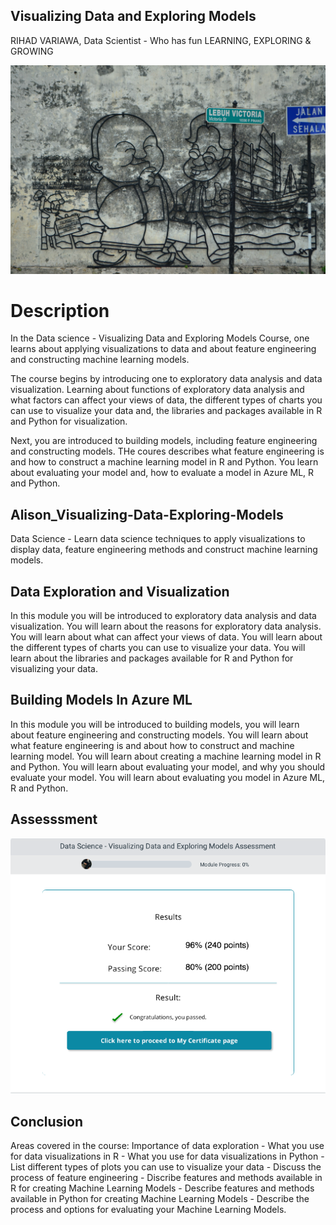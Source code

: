 ## Visualizing Data and Exploring Models
RIHAD VARIAWA, Data Scientist - Who has fun LEARNING, EXPLORING & GROWING

![](image/data.png)

# Description
In the Data science - Visualizing Data and Exploring Models Course, one learns about applying visualizations to data and about feature engineering and constructing machine learning models. 

The course begins by introducing one to exploratory data analysis and data visualization. Learning about functions of exploratory data analysis and what factors can affect your views of data, the different types of charts you can use to visualize your data and, the libraries and packages available in R and Python for visualization. 

Next, you are introduced to building models, including feature engineering and constructing models. THe coures describes what feature engineering is and how to construct a machine learning model in R and Python. You learn about evaluating your model and, how to evaluate a model in Azure ML, R and Python.

## Alison_Visualizing-Data-Exploring-Models
Data Science - Learn data science techniques to apply visualizations to display data, feature engineering methods and construct machine learning models.

## Data Exploration and Visualization
In this module you will be introduced to exploratory data analysis and data visualization. You will learn about the reasons for exploratory data analysis. You will learn about what can affect your views of data. You will learn about the different types of charts you can use to visualize your data. You will learn about the libraries and packages available for R and Python for visualizing your data.

## Building Models In Azure ML
In this module you will be introduced to building models, you will learn about feature engineering and constructing models. You will learn about what feature engineering is and about how to construct and machine learning model. You will learn about creating a machine learning model in R and Python. You will learn about evaluating your model, and why you should evaluate your model. You will learn about evaluating you model in Azure ML, R and Python.

## Assesssment
![](image/Results.png)

## Conclusion
Areas covered in the course: Importance of data exploration - What you use for data visualizations in R - What you use for data visualizations in Python - List different types of plots you can use to visualize your data - Discuss the process of feature engineering - Discribe features and methods available in R for creating Machine Learning Models - Describe features and methods available in Python for creating Machine Learning Models - Describe the process and options for evaluating your Machine Learning Models.
